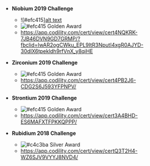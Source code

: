 - **Niobium 2019 Challenge**
  - ![#efc415][alt text](http://chittagongit.com/icon/trophy-icon-png-16.html)
  - ![#efc415](https://placehold.it/15/efc415/000000?text=+) Golden Award
  - https://app.codility.com/cert/view/cert4NQKRK-7JB46DVN9GD7GRMP/?fbclid=IwAR2ogCWku_EPL9ItR3NputI4xgR0AJYD-30dIX6tpekldh9rfVnX_y8qiHE

- **Zirconium 2019 Challenge**
  - ![#efc415](https://placehold.it/15/efc415/000000?text=+) Golden Award
  - https://app.codility.com/cert/view/cert4PB2J6-CDG2S6J593YFPNPV/

- **Strontium 2019 Challenge**
  - ![#efc415](https://placehold.it/15/efc415/000000?text=+) Golden Award
  - https://app.codility.com/cert/view/cert3A4BHD-ES6MAFXTFPKKQPPP/

- **Rubidium 2018 Challenge** 
  - ![#c4c3ba](https://placehold.it/15/c4c3ba/000000?text=+) Silver Award
  - https://app.codility.com/cert/view/certQ3T2H4-WZ6SJV9VYYJ8NVD4/

